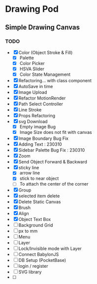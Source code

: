 # Drawing Pod

## Simple Drawing Canvas

### TODO

- [x] Color (Object Stroke & Fill)
  - [x] Palette
  - [x] Color Picker
  - [x] HSVA Slider
  - [x] Color State Management
- [x] Refactoring... with class component
- [x] AutoSave in time
- [x] Image Upload
- [x] Refactor MotionRender
- [x] Path Select Controller
- [x] Line Stroke
- [x] Props Refactoring
- [x] svg Download
  - [x] Empty image Bug
  - [x] Image Size does not fit with canvas
- [x] Image Boundary Bug Fix
- [x] Adding Text : 230310
- [x] Sidebar Palette Bug Fix : 230310
- [x] Zoom
- [x] Send Object Forward & Backward
- [x] sticky line
  - [x] arrow line
  - [x] stick to near object
  - [ ] To attach the center of the corner
- [x] Group
- [x] selected item delete
- [x] Delete Static Canvas
- [x] Brush
- [x] Align
- [x] Object Text Box
- [ ] Background Grid
- [ ] px to mm
- [ ] Menu
- [ ] Layer
- [ ] Lock/Invisible mode with Layer
- [ ] Connect BabylonJS
- [ ] DB Setup (PocketBase)
- [ ] login / register
- [ ] SVG library
- [ ]
